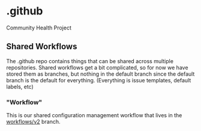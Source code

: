# .github
Community Health Project

## Shared Workflows
The .github repo contains things that can be shared across multiple repositories. Shared workflows get a bit complicated, so for now we have stored them as branches, but nothing in the default branch since the default branch is the default for everything. (Everything is issue templates, default labels, etc)
 
### "Workflow"
This is our shared configuration management workflow that lives in the [workflows/v2](https://github.com/NCIOCPL/.github/tree/workflow/v2) branch.
